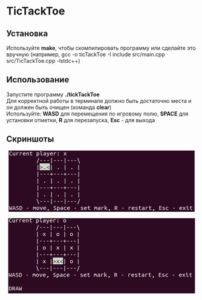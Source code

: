 # TicTackToe

## Установка
Используйте **make**, чтобы скомпилировать программу или сделайте это вручную (например, gcc -o ticTackToe -I include src/main.cpp src/TicTackToe.cpp -lstdc++)

## Использование
Запустите программу **./tickTackToe**  
Для корректной работы в терминале должно быть достаточно места и он должен быть очищен (команда **clear**)  
Используйте: **WASD** для перемещения по игровому полю, **SPACE** для установки отметки, **R** для перезапуска, **Esc** - для выхода

## Скриншоты

<p align="center"><img src="img/example1.png"></p>
<p align="center"><img src="img/example2.png"></p>
